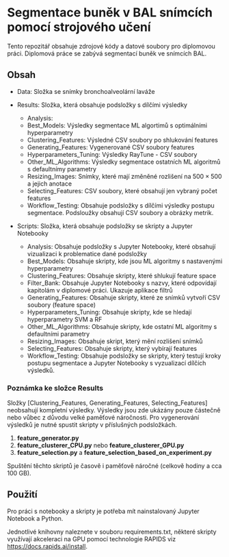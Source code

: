 # Segmentace buněk v BAL snímcích pomocí strojového učení

Tento repozitář obsahuje zdrojové kódy a datové soubory pro diplomovou práci.
Diplomová práce se zabývá segmentací buněk ve snímcích BAL. 

## Obsah

- Data: Složka se snímky bronchoalveolární laváže
- Results: Složka, která obsahuje podsložky s dílčími výsledky
    - Analysis:
    - Best_Models: Výsledky segmentace ML algortimů s optimálními hyperparametry
    - Clustering_Features: Výsledné CSV soubory po shlukování features
    - Generating_Features: Vygenerované CSV soubory features
    - Hyperparameters_Tuning: Výsledky RayTune - CSV soubory 
    - Other_ML_Algorithms: Výsledky segmentace ostatních ML algoritmů s defaultnímy parametry 
    - Resizing_Images: Snímky, které mají změněné rozlišení na $500 \times 500$ a jejich anotace
    - Selecting_Features: CSV soubory, které obsahují jen vybraný počet features
    - Workflow_Testing: Obsahuje podsložky s dílčími výsledky postupu segmentace. Podsloužky obsahují CSV soubory a obrázky metrik.
     
- Scripts: Složka, která obsahuje podsložky se skripty a Jupyter Notebooky
    - Analysis: Obsahuje podsložky s Jupyter Notebooky, které obsahují vizualizaci k problematice dané podsložky
    - Best_Models: Obsahuje skripty, kde jsou ML algoritmy s nastavenými hyperparametry
    - Clustering_Features: Obsahuje skripty, které shlukují feature space
    - Filter_Bank: Obsahuje Jupyter Notebooky s nazvy, které odpovídají kapitolám v diplomové práci. Ukazuje aplikace filtrů
    - Generating_Features: Obsahuje skripty, které ze snímků vytvoří CSV soubory (feature space)
    - Hyperparameters_Tuning: Obsahuje skripty, kde se hledají hyperparametry SVM a RF
    - Other_ML_Algorithms: Obsahuje skripty, kde ostatní ML algoritmy s defaultními parametry 
    - Resizing_Images: Obsahuje skript, který mění rozlišení snímků
    - Selecting_Features: Obsahuje skripty, který vybírají features 
    - Workflow_Testing: Obsahuje podsložky se skripty, který testují kroky postupu segmentace a Jupyter Notebooky s vyzualizací dílčích výsledků.

### Poznámka ke složce Results
Složky [Clustering_Features, Generating_Features, Selecting_Features] neobsahují kompletní výsledky. Výsledky jsou zde ukázány pouze částečně nebo vůbec z důvodu velké paměťové náročnosti. Pro vygenerování výsledků je nutné spustit skripty v příslušných podsložkách. 

1. **feature_generator.py**
2. **feature_clusterer_CPU.py** nebo **feature_clusterer_GPU.py**
3. **feature_selection.py** a **feature_selection_based_on_experiment.py**

Spuštění těchto skriptů je časově i paměťově náročné (celkově hodiny a cca 100 GB).

## Použití

Pro práci s notebooky a skripty je potřeba mít nainstalovaný Jupyter Notebook a Python.

Jednotlivé knihovny naleznete v souboru requirements.txt, některé skripty využívají akceleraci na GPU pomocí technologie RAPIDS viz https://docs.rapids.ai/install.






